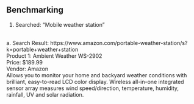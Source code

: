 ## Benchmarking

1. Searched: “Mobile weather station”
<br>
     a. Search Result: https://www.amazon.com/portable-weather-station/s?k=portable+weather+station
   <br>
Product 1: Ambient Weather WS-2902
<br>
Price: $189.99
<br>
Vendor: Amazon
<br>
Allows you to monitor your home and backyard weather conditions with brilliant, easy-to-read LCD color display. Wireless all-in-one integrated sensor array measures wind speed/direction, temperature, humidity, rainfall, UV and solar radiation.

